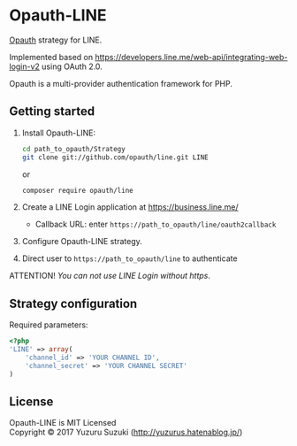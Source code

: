 Opauth-LINE
=============
[Opauth][1] strategy for LINE.

Implemented based on https://developers.line.me/web-api/integrating-web-login-v2 using OAuth 2.0.

Opauth is a multi-provider authentication framework for PHP.

Getting started
----------------
1. Install Opauth-LINE:
   ```bash
   cd path_to_opauth/Strategy
   git clone git://github.com/opauth/line.git LINE
   ```

   or

   ```bash
   composer require opauth/line
   ```

2. Create a LINE Login application at https://business.line.me/
   - Callback URL: enter `https://path_to_opauth/line/oauth2callback`

   
3. Configure Opauth-LINE strategy.

4. Direct user to `https://path_to_opauth/line` to authenticate

ATTENTION!
*You can not use LINE Login without https*.

Strategy configuration
----------------------

Required parameters:

```php
<?php
'LINE' => array(
	'channel_id' => 'YOUR CHANNEL ID',
	'channel_secret' => 'YOUR CHANNEL SECRET'
)
```


License
---------
Opauth-LINE is MIT Licensed  
Copyright © 2017 Yuzuru Suzuki (http://yuzurus.hatenablog.jp/)

[1]: https://github.com/uzyn/opauth
